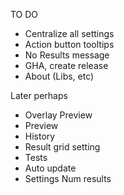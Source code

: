 
TO DO
- Centralize all settings
- Action button tooltips
- No Results message
- GHA, create release
- About (Libs, etc)

Later perhaps
- Overlay Preview
- Preview
- History
- Result grid setting
- Tests
- Auto update
- Settings Num results
